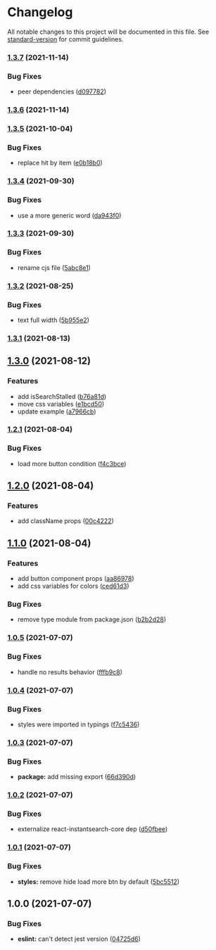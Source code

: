 # Changelog

All notable changes to this project will be documented in this file. See [standard-version](https://github.com/conventional-changelog/standard-version) for commit guidelines.

### [1.3.7](https://github.com/algolia/react-instantsearch-widget-loadmore-with-progressbar/compare/v1.3.6...v1.3.7) (2021-11-14)


### Bug Fixes

* peer dependencies ([d097782](https://github.com/algolia/react-instantsearch-widget-loadmore-with-progressbar/commit/d097782bd705fc1c1b0aaf3f7e00be058a05540f))

### [1.3.6](https://github.com/algolia/react-instantsearch-widget-loadmore-with-progressbar/compare/v1.3.5...v1.3.6) (2021-11-14)

### [1.3.5](https://github.com/algolia/react-instantsearch-widget-loadmore-with-progressbar/compare/v1.3.4...v1.3.5) (2021-10-04)


### Bug Fixes

* replace hit by item ([e0b18b0](https://github.com/algolia/react-instantsearch-widget-loadmore-with-progressbar/commit/e0b18b0fccd2208ca55600e0241800c607ff5921))

### [1.3.4](https://github.com/algolia/react-instantsearch-widget-loadmore-with-progressbar/compare/v1.3.3...v1.3.4) (2021-09-30)


### Bug Fixes

* use a more generic word ([da943f0](https://github.com/algolia/react-instantsearch-widget-loadmore-with-progressbar/commit/da943f03a1ffdf70c00041ecd84029b21b60922d))

### [1.3.3](https://github.com/algolia/react-instantsearch-widget-loadmore-with-progressbar/compare/v1.3.2...v1.3.3) (2021-09-30)


### Bug Fixes

* rename cjs file ([5abc8e1](https://github.com/algolia/react-instantsearch-widget-loadmore-with-progressbar/commit/5abc8e1f8345c6ee141cbbc40eb6356bbad09952))

### [1.3.2](https://github.com/algolia/react-instantsearch-widget-loadmore-with-progressbar/compare/v1.3.1...v1.3.2) (2021-08-25)


### Bug Fixes

* text full width ([5b955e2](https://github.com/algolia/react-instantsearch-widget-loadmore-with-progressbar/commit/5b955e2a668f60335d06ebae5817232e9d40d85b))

### [1.3.1](https://github.com/algolia/react-instantsearch-widget-loadmore-with-progressbar/compare/v1.3.0...v1.3.1) (2021-08-13)

## [1.3.0](https://github.com/algolia/react-instantsearch-widget-loadmore-with-progressbar/compare/v1.2.1...v1.3.0) (2021-08-12)


### Features

* add isSearchStalled ([b76a81d](https://github.com/algolia/react-instantsearch-widget-loadmore-with-progressbar/commit/b76a81d7f3f47fa6b02a916e03a1bd5041b864b6))
* move css variables ([e1bcd50](https://github.com/algolia/react-instantsearch-widget-loadmore-with-progressbar/commit/e1bcd502748b82e5913d94135be01f85ee2d9350))
* update example ([a7966cb](https://github.com/algolia/react-instantsearch-widget-loadmore-with-progressbar/commit/a7966cbeb3d9dda3a5a4354a122b9c019f8277f1))

### [1.2.1](https://github.com/algolia/react-instantsearch-widget-loadmore-with-progressbar/compare/v1.2.0...v1.2.1) (2021-08-04)


### Bug Fixes

* load more button condition ([f4c3bce](https://github.com/algolia/react-instantsearch-widget-loadmore-with-progressbar/commit/f4c3bced5880010ecd8ab983cd8c62d7c44707a7))

## [1.2.0](https://github.com/algolia/react-instantsearch-widget-loadmore-with-progressbar/compare/v1.1.0...v1.2.0) (2021-08-04)


### Features

* add className props ([00c4222](https://github.com/algolia/react-instantsearch-widget-loadmore-with-progressbar/commit/00c422266cc01848e617353d0b10bf01e2da12c0))

## [1.1.0](https://github.com/algolia/react-instantsearch-widget-loadmore-with-progressbar/compare/v1.0.5...v1.1.0) (2021-08-04)


### Features

* add button component props ([aa86978](https://github.com/algolia/react-instantsearch-widget-loadmore-with-progressbar/commit/aa869787dfd9fc6800f05ba9c884878941ee78fb))
* add css variables for colors ([ced61d3](https://github.com/algolia/react-instantsearch-widget-loadmore-with-progressbar/commit/ced61d398a338f8e6aff97342cac402207522d4f))


### Bug Fixes

* remove type module from package.json ([b2b2d28](https://github.com/algolia/react-instantsearch-widget-loadmore-with-progressbar/commit/b2b2d2801f4300d4cb34a4f1c87df999fbb0752f))

### [1.0.5](https://github.com/algolia/react-instantsearch-widget-loadmore-with-progressbar/compare/v1.0.4...v1.0.5) (2021-07-07)


### Bug Fixes

* handle no results behavior ([fffb9c8](https://github.com/algolia/react-instantsearch-widget-loadmore-with-progressbar/commit/fffb9c8c3cca43ff5273767af345c76f201237bd))

### [1.0.4](https://github.com/algolia/react-instantsearch-widget-loadmore-with-progressbar/compare/v1.0.3...v1.0.4) (2021-07-07)


### Bug Fixes

* styles were imported in typings ([f7c5436](https://github.com/algolia/react-instantsearch-widget-loadmore-with-progressbar/commit/f7c54368a8ad7b2fae5d5bc1e8fd3522608a9494))

### [1.0.3](https://github.com/algolia/react-instantsearch-widget-loadmore-with-progressbar/compare/v1.0.2...v1.0.3) (2021-07-07)


### Bug Fixes

* **package:** add missing export ([66d390d](https://github.com/algolia/react-instantsearch-widget-loadmore-with-progressbar/commit/66d390d94cdc2b5d7686dddbd2c9067bdee4bbeb))

### [1.0.2](https://github.com/algolia/react-instantsearch-widget-loadmore-with-progressbar/compare/v1.0.1...v1.0.2) (2021-07-07)


### Bug Fixes

* externalize react-instantsearch-core dep ([d50fbee](https://github.com/algolia/react-instantsearch-widget-loadmore-with-progressbar/commit/d50fbee07a8544e52d298c9ceb787cd3a0c72d9c))

### [1.0.1](https://github.com/algolia/react-instantsearch-widget-loadmore-with-progressbar/compare/v1.0.0...v1.0.1) (2021-07-07)


### Bug Fixes

* **styles:** remove hide load more btn by default ([5bc5512](https://github.com/algolia/react-instantsearch-widget-loadmore-with-progressbar/commit/5bc5512f5ef38f1ac9faa1e99fca6337bbf0adb4))

## 1.0.0 (2021-07-07)


### Bug Fixes

* **eslint:** can't detect jest version ([04725d6](https://github.com/algolia/react-instantsearch-widget-loadmore-with-progressbar/commit/04725d6c8d6535edd7815d6308ad5a4610675a43))
